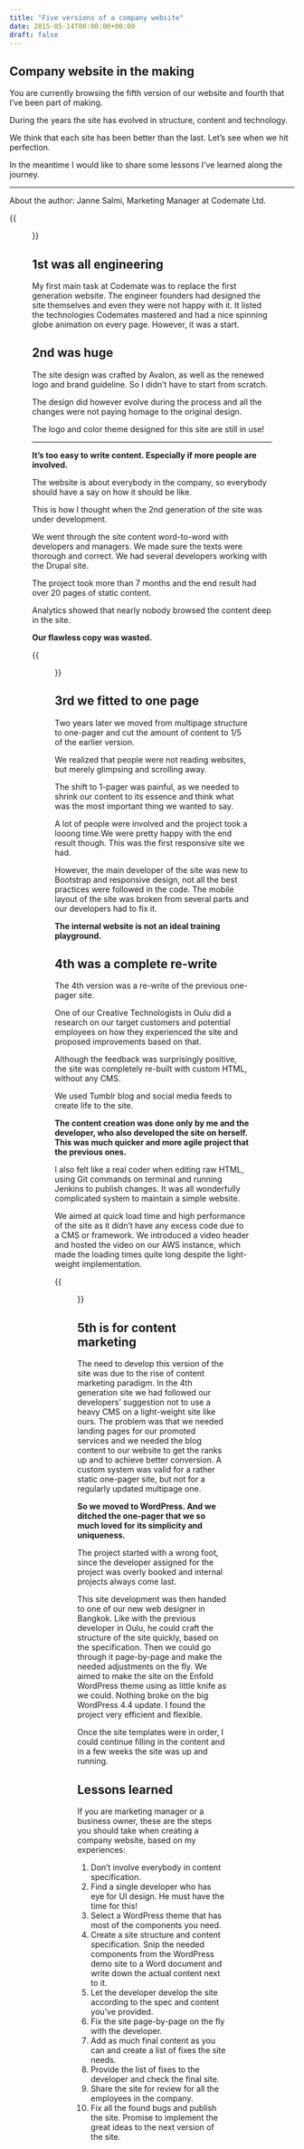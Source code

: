 ```yaml
---
title: "Five versions of a company website"
date: 2015-05-14T00:00:00+00:00
draft: false
---
```


## Company website in the making

You are currently browsing the fifth version of our website and fourth that I’ve been part of making.

During the years the site has evolved in structure, content and technology.

We think that each site has been better than the last. Let’s see when we hit perfection.

In the meantime I would like to share some lessons I’ve learned along the journey.

---

About the author: Janne Salmi, Marketing Manager at Codemate Ltd. 

{{<figure src="/lessons-learned-from-codemate-com/manwithacomputer.png">}}

## 1st was all engineering

My first main task at Codemate was to replace the first generation website. The engineer founders had designed the site themselves and even they were not happy with it. It listed the technologies Codemates mastered and had a nice spinning globe animation on every page. However, it was a start.

## 2nd was huge

The site design was crafted by Avalon, as well as the renewed logo and brand guideline. So I didn’t have to start from scratch.

The design did however evolve during the process and all the changes were not paying homage to the original design. 

The logo and color theme designed for this site are still in use!

---

**It’s too easy to write content. Especially if more people are involved.**

The website is about everybody in the company, so everybody should have a say on how it should be like.

This is how I thought when the 2nd generation of the site was under development.

We went through the site content word-to-word with developers and managers. We made sure the texts were thorough and correct. We had several developers working with the Drupal site.

The project took more than 7 months and the end result had over 20 pages of static content.

Analytics showed that nearly nobody browsed the content deep in the site.

**Our flawless copy was wasted.**

{{<figure src="/lessons-learned-from-codemate-com/bookand-computer.png">}}

## 3rd we fitted to one page

Two years later we moved from multipage structure to one-pager and cut the amount of content to 1/5 of the earlier version.

We realized that people were not reading websites, but merely glimpsing and scrolling away.

The shift to 1-pager was painful, as we needed to shrink our content to its essence and think what was the most important thing we wanted to say.

A lot of people were involved and the project took a looong time.We were pretty happy with the end result though. This was the first responsive site we had.

However, the main developer of the site was new to Bootstrap and responsive design, not all the best practices were followed in the code. The mobile layout of the site was broken from several parts and our developers had to fix it.

**The internal website is not an ideal training playground.**

## 4th was a complete re-write

The 4th version was a re-write of the previous one-pager site.

One of our Creative Technologists in Oulu did a research on our target customers and potential employees on how they experienced the site and proposed improvements based on that.

Although the feedback was surprisingly positive, the site was completely re-built with custom HTML, without any CMS.

We used Tumblr blog and social media feeds to create life to the site.

**The content creation was done only by me and the developer, who also developed the site on herself. This was much quicker and more agile project that the previous ones.**

I also felt like a real coder when editing raw HTML, using Git commands on terminal and running Jenkins to publish changes. It was all wonderfully complicated system to maintain a simple website.

We aimed at quick load time and high performance of the site as it didn’t have any excess code due to a CMS or framework. We introduced a video header and hosted the video on our AWS instance, which made the loading times quite long despite the light-weight implementation.

{{<figure src="/lessons-learned-from-codemate-com/pic.png">}}

## 5th is for content marketing

The need to develop this version of the site was due to the rise of content marketing paradigm. In the 4th generation site we had followed our developers’ suggestion not to use a heavy CMS on a light-weight site like ours. The problem was that we needed landing pages for our promoted services and we needed the blog content to our website to get the ranks up and to achieve better conversion. A custom system was valid for a rather static one-pager site, but not for a regularly updated multipage one.

**So we moved to WordPress. And we ditched the one-pager that we so much loved for its simplicity and uniqueness.**

The project started with a wrong foot, since the developer assigned for the project was overly booked and internal projects always come last.

This site development was then handed to one of our new web designer in Bangkok. Like with the previous developer in Oulu, he could craft the structure of the site quickly, based on the specification. Then we could go through it page-by-page and make the needed adjustments on the fly. We aimed to make the site on the Enfold WordPress theme using as little knife as we could. Nothing broke on the big WordPress 4.4 update.  I found the project very efficient and flexible.

Once the site templates were in order, I could continue filling in the content and in a few weeks the site was up and running.

## Lessons learned

If you are marketing manager or a business owner, these are the steps you should take when creating a company website, based on my experiences:

1. Don’t involve everybody in content specification.
2. Find a single developer who has eye for UI design. He must have the time for this!
3. Select a WordPress theme that has most of the components you need.
4. Create a site structure and content specification. Snip the needed components from the  WordPress demo site to a Word document and write down the actual content next to it.
5. Let the developer develop the site according to the spec and content you’ve provided.
6. Fix the site page-by-page on the fly with the developer.
7. Add as much final content as you can and create a list of fixes the site needs.
8. Provide the list of fixes to the developer and check the final site.
9. Share the site for review for all the employees in the company.
10. Fix all the found bugs and publish the site. Promise to implement the great ideas to the next version of the site.